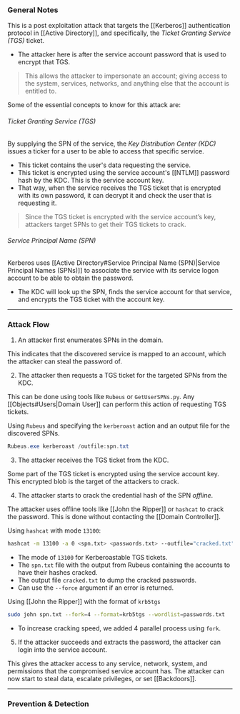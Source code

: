 ### General Notes

This is a post exploitation attack that targets the [[Kerberos]] authentication protocol in [[Active Directory]], and specifically, the *Ticket Granting Service (TGS)* ticket.
- The attacker here is after the service account password that is used to encrypt that TGS.

> This allows the attacker to impersonate an account; giving access to the system, services, networks, and anything else that the account is entitled to.

Some of the essential concepts to know for this attack are:

###### Ticket Granting Service (TGS)

By supplying the SPN of the service, the *Key Distribution Center (KDC)* issues a ticker for a user to be able to access that specific service.
- This ticket contains the user's data requesting the service.
- This ticket is encrypted using the service account's [[NTLM]] password hash by the KDC. This is the service account key.
- That way, when the service receives the TGS ticket that is encrypted with its own password, it can decrypt it and check the user that is requesting it.  

> Since the TGS ticket is encrypted with the service account’s key, attackers target SPNs to get their TGS tickets to crack.

###### Service Principal Name (SPN)

Kerberos uses [[Active Directory#Service Principal Name (SPN)|Service Principal Names (SPNs)]] to associate the service with its service logon account to be able to obtain the password.
- The KDC will look up the SPN, finds the service account for that service, and encrypts the TGS ticket with the account key.  

---
### Attack Flow

1. An attacker first enumerates SPNs in the domain.

This indicates that the discovered service is mapped to an account, which the attacker can steal the password of.

2. The attacker then requests a TGS ticket for the targeted SPNs from the KDC.

This can be done using tools like `Rubeus` or `GetUserSPNs.py`. Any [[Objects#Users|Domain User]] can perform this action of requesting TGS tickets.

Using `Rubeus` and specifying the `kerberoast` action and an output file for the discovered SPNs.
```powershell
Rubeus.exe kerberoast /outfile:spn.txt
```

3. The attacker receives the TGS ticket from the KDC.

Some part of the TGS ticket is encrypted using the service account key. This encrypted blob is the target of the attackers to crack.

4. The attacker starts to crack the credential hash of the SPN *offline*.

The attacker uses offline tools like [[John the Ripper]] or `hashcat` to crack the password. This is done without contacting the [[Domain Controller]].

Using `hashcat` with mode `13100`:
```bash
hashcat -m 13100 -a 0 <spn.txt> <passwords.txt> --outfile="cracked.txt"
```
- The mode of `13100` for Kerberoastable TGS tickets.
- The `spn.txt` file with the output from Rubeus containing the accounts to have their hashes cracked.
- The output file `cracked.txt` to dump the cracked passwords.
- Can use the `--force` argument if an error is returned.

Using [[John the Ripper]] with the format of `krb5tgs`
```bash
sudo john spn.txt --fork=4 --format=krb5tgs --wordlist=passwords.txt
```
- To increase cracking speed, we added 4 parallel process using `fork`.

5. If the attacker succeeds and extracts the password, the attacker can login into the service account.

This gives the attacker access to any service, network, system, and permissions that the compromised service account has. The attacker can now start to steal data, escalate privileges, or set [[Backdoors]].

---
### Prevention & Detection

